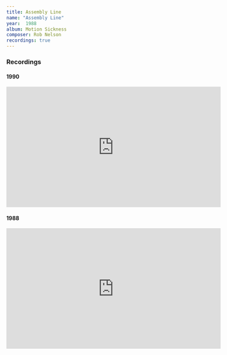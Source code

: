 ```yaml
---
title: Assembly Line
name: "Assembly Line"
year:  1988
album: Motion Sickness
composer: Rob Nelson
recordings: true
---
```


<h3>Recordings</h3>

<h4>1990</h4>
<iframe width="560" height="315" src="https://www.youtube.com/embed/AAdZqo_xUvU" frameborder="0" allow="accelerometer; autoplay; encrypted-media; gyroscope; picture-in-picture" allowfullscreen></iframe>

<h4>1988</h4>
<iframe width="560" height="315" src="https://www.youtube.com/embed/hKyHdyES7lo" frameborder="0" allow="accelerometer; autoplay; encrypted-media; gyroscope; picture-in-picture" allowfullscreen></iframe>
